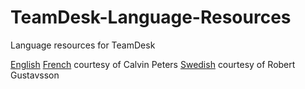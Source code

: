 # TeamDesk-Language-Resources

Language resources for TeamDesk

[English](./dbstrings.txt)
[French](./fr/dbstrings.txt) courtesy of Calvin Peters
[Swedish](./se/dbstrings.txt) courtesy of Robert Gustavsson
